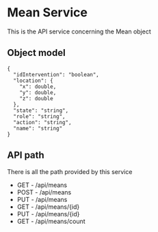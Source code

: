 # Mean Service
This is the API service concerning the Mean object

## Object model
```
{
  "idIntervention": "boolean",
  "location": {
    "x": double,
    "y": double,
    "z": double
  },
  "state": "string",
  "role": "string",
  "action": "string",
  "name": "string"
}
```

## API path

There is all the path provided by this service
- GET   - /api/means
- POST  - /api/means
- PUT   - /api/means
- GET   - /api/means/{id}
- PUT   - /api/means/{id}
- GET   - /api/means/count
